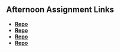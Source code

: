 ## Afternoon Assignment Links

* **[Repo](https://github.com/Rilezzz/Game-Night.git)**
* **[Repo](https://github.com/Rilezzz/Vending-Machine.git)**
* **[Repo](https://github.com/Rilezzz/summer23_gregslist.git)**
* **[Repo](https://github.com/Rilezzz/fruit-salad.git)**

